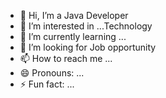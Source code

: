 - 👋 Hi, I’m a Java Developer
- 👀 I’m interested in ...Technology
- 🌱 I’m currently learning ...
- 💞️ I’m looking for Job opportunity
- 📫 How to reach me ...
- 😄 Pronouns: ...
- ⚡ Fun fact: ...

<!---
MATHAVAN1/MATHAVAN1 is a ✨ special ✨ repository because its `README.md` (this file) appears on your GitHub profile.
You can click the Preview link to take a look at your changes.
--->
